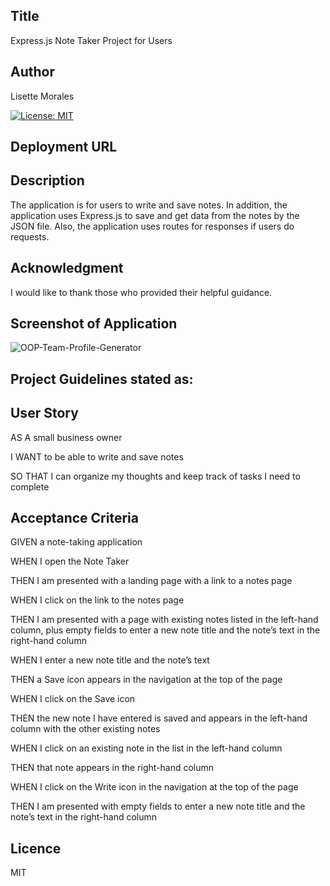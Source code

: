 ## Title
Express.js Note Taker Project for Users

## Author
Lisette Morales 

[![License: MIT](https://img.shields.io/badge/License-MIT-yellow.svg)](https://opensource.org/licenses/MIT)

## Deployment URL


## Description
The application is for users to write and save notes. In addition, the application uses Express.js to save and get data from the notes by the JSON file. Also, the application uses routes for responses if users do requests.

## Acknowledgment
I would like to thank those who provided their helpful guidance.

## Screenshot of Application
![OOP-Team-Profile-Generator](https://user-images.githubusercontent.com/113862182/207746819-5a0217a9-8f18-47d1-8631-11f51339307f.png)

## Project Guidelines stated as:

## User Story

AS A small business owner

I WANT to be able to write and save notes

SO THAT I can organize my thoughts and keep track of tasks I need to complete

## Acceptance Criteria

GIVEN a note-taking application

WHEN I open the Note Taker

THEN I am presented with a landing page with a link to a notes page

WHEN I click on the link to the notes page

THEN I am presented with a page with existing notes listed in the left-hand column, plus empty fields to enter a new note title and the note’s text in the right-hand column

WHEN I enter a new note title and the note’s text

THEN a Save icon appears in the navigation at the top of the page

WHEN I click on the Save icon

THEN the new note I have entered is saved and appears in the left-hand column with the other existing notes

WHEN I click on an existing note in the list in the left-hand column

THEN that note appears in the right-hand column

WHEN I click on the Write icon in the navigation at the top of the page

THEN I am presented with empty fields to enter a new note title and the note’s text in the right-hand column

## Licence
MIT
